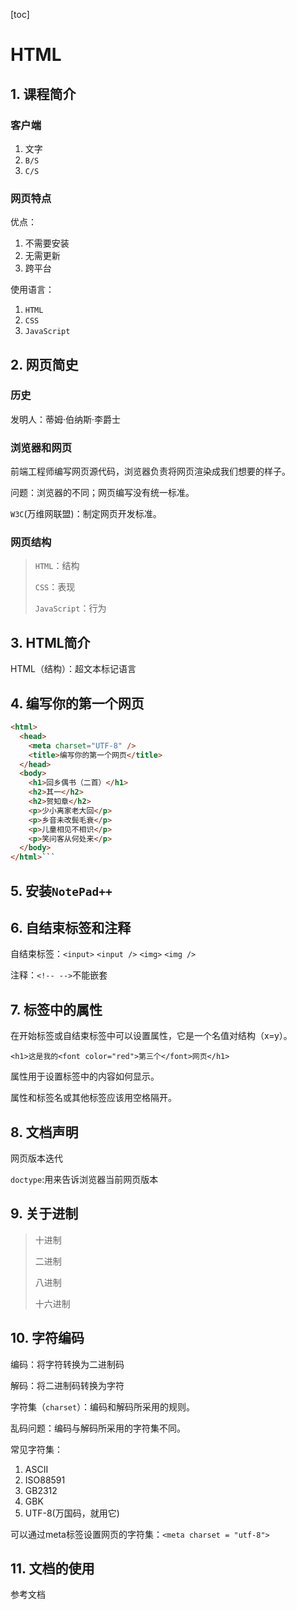 [toc]



# HTML

## 1. 课程简介

### 客户端

1. 文字
2. `B/S`
3. `C/S`

### 网页特点

优点：

1. 不需要安装
2. 无需更新
3. 跨平台

使用语言：

1. `HTML`
2. `CSS`
3. `JavaScript`

## 2. 网页简史

### 历史

发明人：蒂姆·伯纳斯·李爵士

### 浏览器和网页

前端工程师编写网页源代码，浏览器负责将网页渲染成我们想要的样子。

问题：浏览器的不同；网页编写没有统一标准。

`W3C`(万维网联盟)：制定网页开发标准。

### 网页结构

> `HTML`：结构
>
> `CSS`：表现
>
> `JavaScript`：行为

## 3. HTML简介

HTML（结构）：超文本标记语言

## 4. 编写你的第一个网页

```html
<html>
  <head>
    <meta charset="UTF-8" />
    <title>编写你的第一个网页</title>
  </head>
  <body>
    <h1>回乡偶书（二首）</h1>
    <h2>其一</h2>
    <h2>贺知章</h2>
    <p>少小离家老大回</p>
    <p>乡音未改鬓毛衰</p>
    <p>儿童相见不相识</p>
    <p>笑问客从何处来</p>
  </body>
</html>```
```

## 5. 安装`NotePad++`

## 6. 自结束标签和注释

自结束标签：`<input>`	`<input />`	`<img>`  `<img />`

注释：`<!-- -->`不能嵌套

## 7. 标签中的属性

在开始标签或自结束标签中可以设置属性，它是一个名值对结构（x=y）。

```<h1>这是我的<font color="red">第三个</font>网页</h1>```

属性用于设置标签中的内容如何显示。

属性和标签名或其他标签应该用空格隔开。

## 8. 文档声明

网页版本迭代

`doctype`:用来告诉浏览器当前网页版本

## 9. 关于进制

> 十进制
>
> 二进制
>
> 八进制
>
> 十六进制

## 10. 字符编码

编码：将字符转换为二进制码

解码：将二进制码转换为字符

字符集（`charset`）：编码和解码所采用的规则。

乱码问题：编码与解码所采用的字符集不同。

常见字符集：

1. ASCII
2. ISO88591
3. GB2312
4. GBK
5. UTF-8(万国码，就用它)

可以通过meta标签设置网页的字符集：`<meta charset = "utf-8">`

## 11. 文档的使用

参考文档























































